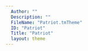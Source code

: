 ```yaml
---
  Author: ""
  Description: ""
  FileName: "Patriot.tmTheme"
  ID: "Patriot"
  Title: "Patriot"
  layout: theme
---
```

  